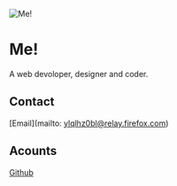 ![Me!](/me.png "a title")
# Me!
A web devoloper, designer and coder.

## Contact
[Email](mailto: ylqlhz0bl@relay.firefox.com)

## Acounts
[Github](https://github.com/godalming123)